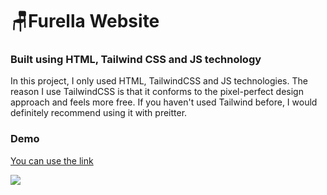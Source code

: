 # 🪑Furella Website

### Built using HTML, Tailwind CSS and JS technology 

In this project, I only used HTML, TailwindCSS and JS technologies. The reason I use TailwindCSS is that it conforms to the pixel-perfect design approach and feels more free. If you haven't used Tailwind before, I would definitely recommend using it with preitter.

### Demo
[You can use the link](https://furella.vercel.app/)

<img src="https://i.hizliresim.com/2fismom.png">
